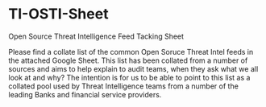 # TI-OSTI-Sheet
Open Source Threat Intelligence Feed Tacking Sheet

Please find a collate list of the common Open Soruce Threat Intel feeds in the attached Google Sheet.  This list has been collated from a number of sources and aims to help explain to audit teams, when they ask  what we all look at and why? 
The intention is for us to be able to point to this list as a collated pool used by Threat Intelligence teams from a number of the leading Banks and financial service providers.

